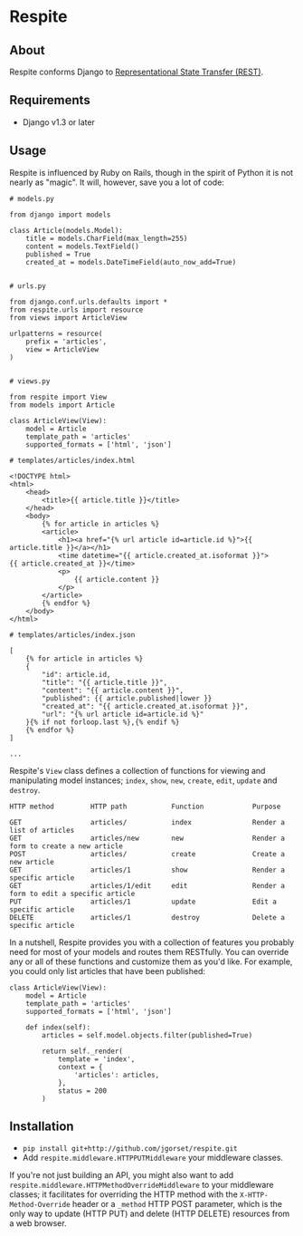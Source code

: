 # Respite

## About

Respite conforms Django to [Representational State Transfer (REST)](http://en.wikipedia.org/wiki/Representational_State_Transfer).
## Requirements

* Django v1.3 or later

## Usage

Respite is influenced by Ruby on Rails, though in the spirit of Python it is not nearly as "magic". It will, however, save you a lot of code:

    # models.py
    
    from django import models
    
    class Article(models.Model):
        title = models.CharField(max_length=255)
        content = models.TextField()
        published = True
        created_at = models.DateTimeField(auto_now_add=True)


    # urls.py
    
    from django.conf.urls.defaults import *
    from respite.urls import resource
    from views import ArticleView
    
    urlpatterns = resource(
        prefix = 'articles',
        view = ArticleView
    )


    # views.py
    
    from respite import View
    from models import Article
    
    class ArticleView(View):
        model = Article
        template_path = 'articles'
        supported_formats = ['html', 'json']
    
    # templates/articles/index.html
    
    <!DOCTYPE html>
    <html>
        <head>
            <title>{{ article.title }}</title>
        </head>
        <body>
            {% for article in articles %}
            <article>
                <h1><a href="{% url article id=article.id %}">{{ article.title }}</a></h1>
                <time datetime="{{ article.created_at.isoformat }}">{{ article.created_at }}</time>
                <p>
                    {{ article.content }}
                </p>
            </article>
            {% endfor %}
        </body>
    </html>
    
    # templates/articles/index.json
    
    [
        {% for article in articles %}
        {
            "id": article.id,
            "title": "{{ article.title }}",
            "content": "{{ article.content }}",
            "published": {{ article.published|lower }}
            "created_at": "{{ article.created_at.isoformat }}",
            "url": "{% url article id=article.id %}"
        }{% if not forloop.last %},{% endif %}
        {% endfor %}
    ]
    
    ...

Respite's `View` class defines a collection of functions for viewing and manipulating model instances;
`index`, `show`, `new`, `create`, `edit`‚ `update` and `destroy`.

    HTTP method         HTTP path           Function            Purpose
    
    GET                 articles/           index               Render a list of articles
    GET                 articles/new        new                 Render a form to create a new article
    POST                articles/           create              Create a new article
    GET                 articles/1          show                Render a specific article
    GET                 articles/1/edit     edit                Render a form to edit a specific article
    PUT                 articles/1          update              Edit a specific article
    DELETE              articles/1          destroy             Delete a specific article
    
In a nutshell, Respite provides you with a collection of features you probably need for most of your models and routes them
RESTfully. You can override any or all of these functions and customize them as you'd like. For example, you could only list
articles that have been published:

    class ArticleView(View):
        model = Article
        template_path = 'articles'
        supported_formats = ['html', 'json']
        
        def index(self):
            articles = self.model.objects.filter(published=True)
            
            return self._render(
                template = 'index',
                context = {
                    'articles': articles,
                },
                status = 200
            )


## Installation

* `pip install git+http://github.com/jgorset/respite.git`
* Add `respite.middleware.HTTPPUTMiddleware` your middleware classes.

If you're not just building an API, you might also want to add `respite.middleware.HTTPMethodOverrideMiddleware`
to your middleware classes; it facilitates for overriding the HTTP method with the `X-HTTP-Method-Override` header or a
`_method` HTTP POST parameter, which is the only way to update (HTTP PUT) and delete (HTTP DELETE) resources from
a web browser.

